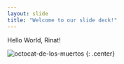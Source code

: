 ```yaml
---
layout: slide
title: "Welcome to our slide deck!"
---
```


Hello World, Rinat!

![octocat-de-los-muertos](https://octodex.github.com/images/octocat-de-los-muertos.jpg)
{: .center}
